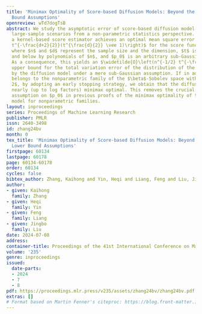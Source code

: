 ```yaml
---
title: 'Minimax Optimality of Score-based Diffusion Models: Beyond the Density Lower
  Bound Assumptions'
openreview: wTd7dogTsB
abstract: We study the asymptotic error of score-based diffusion model sampling in
  large-sample scenarios from a non-parametric statistics perspective. We show that
  a kernel-based score estimator achieves an optimal mean square error of $\widetilde{O}\left(n^{-1}
  t^{-\frac{d+2}{2}}(t^{\frac{d}{2}} \vee 1)\right)$ for the score function of $p_0*\mathcal{N}(0,t\boldsymbol{I}_d)$,
  where $n$ and $d$ represent the sample size and the dimension, $t$ is bounded above
  and below by polynomials of $n$, and $p_0$ is an arbitrary sub-Gaussian distribution.
  As a consequence, this yields an $\widetilde{O}\left(n^{-1/2} t^{-\frac{d}{4}}\right)$
  upper bound for the total variation error of the distribution of the sample generated
  by the diffusion model under a mere sub-Gaussian assumption. If in addition, $p_0$
  belongs to the nonparametric family of the $\beta$-Sobolev space with $\beta\le
  2$, by adopting an early stopping strategy, we obtain that the diffusion model is
  nearly (up to log factors) minimax optimal. This removes the crucial lower bound
  assumption on $p_0$ in previous proofs of the minimax optimality of the diffusion
  model for nonparametric families.
layout: inproceedings
series: Proceedings of Machine Learning Research
publisher: PMLR
issn: 2640-3498
id: zhang24bv
month: 0
tex_title: 'Minimax Optimality of Score-based Diffusion Models: Beyond the Density
  Lower Bound Assumptions'
firstpage: 60134
lastpage: 60178
page: 60134-60178
order: 60134
cycles: false
bibtex_author: Zhang, Kaihong and Yin, Heqi and Liang, Feng and Liu, Jingbo
author:
- given: Kaihong
  family: Zhang
- given: Heqi
  family: Yin
- given: Feng
  family: Liang
- given: Jingbo
  family: Liu
date: 2024-07-08
address:
container-title: Proceedings of the 41st International Conference on Machine Learning
volume: '235'
genre: inproceedings
issued:
  date-parts:
  - 2024
  - 7
  - 8
pdf: https://proceedings.mlr.press/v235/assets/zhang24bv/zhang24bv.pdf
extras: []
# Format based on Martin Fenner's citeproc: https://blog.front-matter.io/posts/citeproc-yaml-for-bibliographies/
---
```

